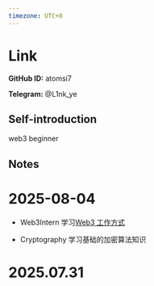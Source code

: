 ```yaml
---
timezone: UTC+8
---
```


# Link

**GitHub ID:** atomsi7

**Telegram:** @L1nk_ye

## Self-introduction

web3 beginner

## Notes

<!-- Content_START -->
# 2025-08-04

* Web3Intern
学习[Web3 工作方式](https://web3intern.xyz/zh/remote-work-guide)

* Cryptography
学习基础的加密算法知识


# 2025.07.31


<!-- Content_END -->

